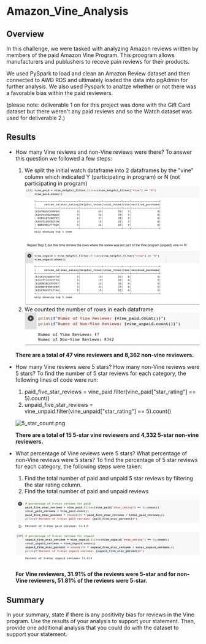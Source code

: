 # Amazon_Vine_Analysis
## Overview
In this challenge, we were tasked with analyzing Amazon reviews written by members of the paid Amazon Vine Program. This proogram allows manufacturers and publushers to receve pain reviews for their products. 

We used PySpark to load and clean an Amazon Review dataset and then connected to AWD RDS and ultimately loaded the data into pgAdmin for further analysis. We also used Pyspark to analtze whether or not there was a favorable bias within the paid reviewers.

(please note: deliverable 1 on for this project was done with the Gift Card dataset but there weren't any paid reviews and so the Watch dataset was used for deliverable 2.)

## Results
- How many Vine reviews and non-Vine reviews were there?
    To answer this question we followed a few steps:
    1.  We split the initial watch dataframe into 2 dataframes by the "vine" column which indicated Y (participating in program) or N (not participating in program)
    ![vine_program.png](Resources/vine_program.png) 
    2. We counted the number of rows in each dataframe
    ![num_reviewers.png](Resources/num_reviewers.png) 

    **There are a total of 47 vine reviewers and 8,362 non-vine reviewers.**

- How many Vine reviews were 5 stars? How many non-Vine reviews were 5 stars?
    To find the number of 5 star reviews for each category, the following lines of code were run: 
    1. paid_five_star_reviews = vine_paid.filter(vine_paid["star_rating"] == 5).count() 
    2. unpaid_five_star_reviews = vine_unpaid.filter(vine_unpaid["star_rating"] == 5).count() 

    ![5_star_count.png](Resources/5_star_count.png) 

    **There are a total of 15 5-star vine reviewers and 4,332 5-star non-vine reviewers.**

- What percentage of Vine reviews were 5 stars? What percentage of non-Vine reviews were 5 stars?
    To find the percentage of 5 star reviews for each category, the following steps were taken: 
    1. Find the total number of paid and unpaid 5 star reviews by filtering the star rating column. 
    2. Find the total number of paid and unpaid reviews 

    ![percent_5_star.png](Resources/percent_5_star.png) 

    **For Vine reviewers, 31.91% of the reviews were 5-star and for non-Vine reviewers, 51.81% of the reviews were 5-star.**

## Summary
In your summary, state if there is any positivity bias for reviews in the Vine program. Use the results of your analysis to support your statement. Then, provide one additional analysis that you could do with the dataset to support your statement.